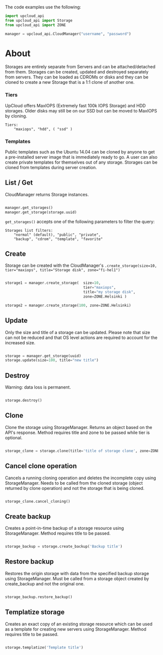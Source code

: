 The code examples use the following:

```python
import upcloud_api
from upcloud_api import Storage
from upcloud_api import ZONE

manager = upcloud_api.CloudManager("username", "password")
```

# About

Storages are entirely separate from Servers and can be attached/detached from them. Storages can be created, updated and destroyed separately from servers. They can be loaded as CDROMs or disks and they can be cloned to create a new Storage that is a 1:1 clone of another one.


### Tiers

UpCloud offers MaxIOPS (Extremely fast 100k IOPS Storage) and HDD storages. Older disks may still be on our SSD but can be moved to MaxIOPS by cloning.

```
Tiers:
	"maxiops", "hdd", ( "ssd" )
```

### Templates

Public templates such as the Ubuntu 14.04 can be cloned by anyone to get a pre-installed server image that is immediately ready to go. A user can also create private templates for themselves out of any storage. Storages can be cloned from templates during server creation.

## List / Get

CloudManager returns Storage instances.

```python

manager.get_storages()
manager.get_storage(storage.uuid)

```

`get_storages()` accepts one of the following parameters to filter the query:
```
Storages list filters:
	"normal" (default), "public", "private",
	"backup", "cdrom", "template", "favorite"
```

## Create

Storage can be created with the CloudManager's `.create_storage(size=10, tier="maxiops", title="Storage disk", zone="fi-hel1")`


```python

storage1 = manager.create_storage(	size=10,
									tier="maxiops",
									title="my storage disk",
									zone=ZONE.Helsinki )

storage2 = manager.create_storage(100, zone=ZONE.Helsinki)

```


## Update

Only the size and title of a storage can be updated. Please note that size can not be reduced and that OS level actions are required to account for the increased size.

```python

storage = manager.get_storage(uuid)
storage.update(size=100, title="new title")

```

## Destroy

Warning: data loss is permanent.

```python

storage.destroy()

```


## Clone

Clone the storage using StorageManager.
Returns an object based on the API's response.
Method requires title and zone to be passed while tier is optional.

```python

storage_clone = storage.clone(title='title of storage clone', zone=ZONE.Helsinki, tier=None)

```


## Cancel clone operation

Cancels a running cloning operation and deletes the incomplete copy using StorageManager.
Needs to be called from the cloned storage (object returned by clone operation) and not the storage that is being cloned.

```python

storage_clone.cancel_cloning()

```


## Create backup

Creates a point-in-time backup of a storage resource using StorageManager.
Method requires title to be passed.

```python

storage_backup = storage.create_backup('Backup title')

```


## Restore backup

Restores the origin storage with data from the specified backup storage using StorageManager.
Must be called from a storage object created by create_backup and not the original one.

```python

storage_backup.restore_backup()

```


## Templatize storage

Creates an exact copy of an existing storage resource which can be used as a template for creating new servers using StorageManager.
Method requires title to be passed.

```python

storage.templatize('Template title')

```
